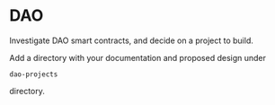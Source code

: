# DAO

Investigate DAO smart contracts, and decide on a project to build.

Add a directory with your documentation and proposed design under

    dao-projects

directory.
